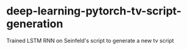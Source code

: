 # deep-learning-pytorch-tv-script-generation
Trained LSTM RNN on Seinfeld's script to generate a new tv script
